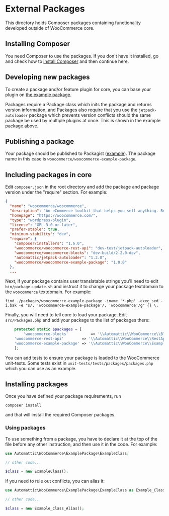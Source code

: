 # External Packages

This directory holds Composer packages containing functionality developed outside of WooCommerce core.

## Installing Composer

You need Composer to use the packages. If you don't have it installed, go and check how to [install Composer](https://github.com/woocommerce/woocommerce/wiki/How-to-set-up-WooCommerce-development-environment) and then continue here.

## Developing new packages

To create a package and/or feature plugin for core, you can base your plugin on [the example package](https://github.com/woocommerce/woocommerce-example-package).

Packages require a Package class which inits the package and returns version information, and Packages also require that you use the `jetpack-autoloader` package which prevents version conflicts should the same package be used by multiple plugins at once. This is shown in the example package above.

## Publishing a package

Your package should be published to Packagist ([example](https://packagist.org/packages/woocommerce/woocommerce-example-package)). The package name in this case is `woocommerce/woocommerce-example-package`.

## Including packages in core

Edit `composer.json` in the root directory and add the package and package version under the "require" section. For example:

```json
{
  "name": "woocommerce/woocommerce",
  "description": "An eCommerce toolkit that helps you sell anything. Beautifully.",
  "homepage": "https://woocommerce.com/",
  "type": "wordpress-plugin",
  "license": "GPL-3.0-or-later",
  "prefer-stable": true,
  "minimum-stability": "dev",
  "require": {
    "composer/installers": "1.6.0",
    "woocommerce/woocommerce-rest-api": "dev-test/jetpack-autoloader",
    "woocommerce/woocommerce-blocks": "dev-build/2.2.0-dev",
    "automattic/jetpack-autoloader": "1.2.0",
    "woocommerce/woocommerce-example-package": "1.0.0"
  },
  ...
```

Next, if your package contains user translatable strings you'll need to edit `bin/package-update.sh` and instruct it to change your package textdomain to the `woocommerce` textdomain. For example:

```shell
find ./packages/woocommerce-example-package -iname '*.php' -exec sed -i.bak -e "s/, 'woocommerce-example-package'/, 'woocommerce'/g" {} \;
```

Finally, you will need to tell core to load your package. Edit `src/Packages.php` and add your package to the list of packages there:

```php
	protected static $packages = [
		'woocommerce-blocks'          => '\\Automattic\\WooCommerce\\Blocks\\Package',
    'woocommerce-rest-api'        => '\\Automattic\\WooCommerce\\RestApi\\Package',
    'woocommerce-example-package' => '\\Automattic\\WooCommerce\\ExamplePackage\\Package',
	];
```

You can add tests to ensure your package is loaded to the WooCommerce unit-tests. Some tests exist in `unit-tests/tests/packages/packages.php` which you can use as an example.

## Installing packages

Once you have defined your package requirements, run

```shell
composer install
```

and that will install the required Composer packages.

### Using packages

To use something from a package, you have to declare it at the top of the file before any other instruction, and then use it in the code. For example:

```php
use Automattic\WooCommerce\ExamplePackage\ExampleClass;

// other code...

$class = new ExampleClass();
```

If you need to rule out conflicts, you can alias it:

```php
use Automattic\WooCommerce\ExamplePackage\ExampleClass as Example_Class_Alias;

// other code...

$class = new Example_Class_Alias();
```
